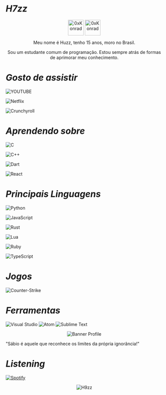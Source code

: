 #                                                                    *H7zz*

<p align="center">
<a href="https://twitter.com/0xKonradRose" target="blank"><img align="center" src="https://media.discordapp.net/attachments/768926761844211753/790973393423171674/580b57fcd9996e24bc43c53e.png?width=389&height=389" alt="0xKonrad" height="50" width="50" /></a>
<a href="https://instagram.com/m.s.swindler" target="blank"><img align="center" src="https://media.discordapp.net/attachments/768926761844211753/790985149457629254/unnamed_2.png?width=307&height=307" alt="0xKonrad" height="50" width="50"</a>
</a>     
</p>

<p align="center">Meu nome é Huzz, tenho 15 anos, moro no Brasil. 
</p>

<p align="center">Sou um estudante comum de programação. Estou sempre atrás de formas de aprimorar meu conhecimento.
</p>


#                                                                    *Gosto de assistir*

 ![YOUTUBE](https://img.shields.io/badge/YouTube-FF0000?style=for-the-badge&logo=youtube&logoColor=white)
 
 ![Netflix](https://img.shields.io/badge/Netflix-E50914?style=for-the-badge&logo=netflix&logoColor=white)
 
 ![Crunchyroll](https://img.shields.io/badge/Crunchyroll-F47521?style=for-the-badge&logo=crunchyroll&logoColor=white)

#                                                                    *Aprendendo sobre*

 ![C](https://img.shields.io/badge/C-00599C?style=for-the-badge&logo=c&logoColor=white)
 
 ![C++](https://img.shields.io/badge/C%2B%2B-00599C?style=for-the-badge&logo=c%2B%2B&logoColor=white)

 ![Dart](https://img.shields.io/badge/Dart-0175C2?style=for-the-badge&logo=dart&logoColor=white)
 
 ![React](https://img.shields.io/badge/React-20232A?style=for-the-badge&logo=react&logoColor=61DAFB)
#                                                                    *Principais Linguagens*

 ![Python](https://img.shields.io/badge/python%20-%2314354C.svg?&style=for-the-badge&logo=python&logoColor=white)
 
 ![JavaScript](https://img.shields.io/badge/javascript%20-%23323330.svg?&style=for-the-badge&logo=javascript&logoColor=%23F7DF1E)

 ![Rust](https://img.shields.io/badge/rust%20-%2314354C.svg?&style=for-the-badge&logo=rust&logoColor=white)
 
 ![Lua](https://img.shields.io/badge/Lua-2C2D72?style=for-the-badge&logo=lua&logoColor=white)
 
 ![Ruby](https://img.shields.io/badge/Ruby-CC342D?style=for-the-badge&logo=ruby&logoColor=white)

 ![TypeScript](https://img.shields.io/badge/TypeScript-007ACC?style=for-the-badge&logo=typescript&logoColor=white)

#                                                                      *Jogos*

![Counter-Strike](https://img.shields.io/badge/Counter_Strike-000000?style=for-the-badge&logo=counter-strike&logoColor=white)

#                                                                      *Ferramentas*

![Visual Studio](https://img.shields.io/badge/-007ACC?style=flat&logo=Visual-Studio-Code&logoColor=white&link=https://github.com/H9zz "Visual Studio")
![Atom](https://img.shields.io/badge/-007ACC?style=flat&logo=Atom&logoColor=white&link=https://github.com/0xKonrad "Atom")
![Sublime Text](https://img.shields.io/badge/-007ACC?style=flat&logo=Sublime-Text&logoColor=white&link=https://github.com/0xKonrad "Sublime Text")

<p align="center"><img src="https://cdn.discordapp.com/attachments/768926761844211753/791262296017862716/konradbanner.jpg" alt="Banner Profile"/></p>

"Sábio é aquele que reconhece os limites da própria ignorância!" 
<p align="left">

#                                                                    *Listening*

[![Spotify](https://now-playing-codestackr.vercel.app/api/spotify-playing)](https://open.spotify.com/user/tj80gwbjn63j8r5ph3zrzn8hc)

<p align="center"><img src="https://github-readme-stats.vercel.app/api?username=0xKonrad&theme=graywhite&show_icons=true" alt="H9zz"/></p>

